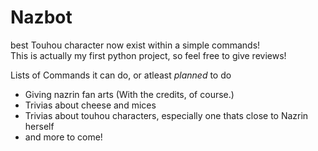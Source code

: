 # Nazbot
best Touhou character now exist within a simple commands! <br>
This is actually my first python project, so feel free to give reviews! <br>

Lists of Commands it can do, or atleast *planned* to do<br>
- Giving nazrin fan arts (With the credits, of course.)
- Trivias about cheese and mices
- Trivias about touhou characters, especially one thats close to Nazrin herself
- and more to come!